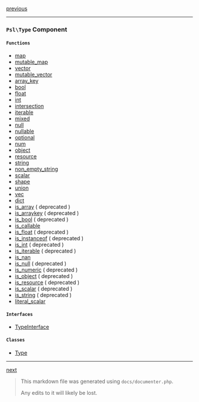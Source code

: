 [previous](str-grapheme.md)

---

### `Psl\Type` Component

#### `Functions`

- [map](./../../src/Psl/Type/map.php#L21)
- [mutable_map](./../../src/Psl/Type/mutable_map.php#L21)
- [vector](./../../src/Psl/Type/vector.php#L19)
- [mutable_vector](./../../src/Psl/Type/mutable_vector.php#L19)
- [array_key](./../../src/Psl/Type/array_key.php#L10)
- [bool](./../../src/Psl/Type/bool.php#L10)
- [float](./../../src/Psl/Type/float.php#L10)
- [int](./../../src/Psl/Type/int.php#L10)
- [intersection](./../../src/Psl/Type/intersection.php#L20)
- [iterable](./../../src/Psl/Type/iterable.php#L20)
- [mixed](./../../src/Psl/Type/mixed.php#L10)
- [null](./../../src/Psl/Type/null.php#L10)
- [nullable](./../../src/Psl/Type/nullable.php#L18)
- [optional](./../../src/Psl/Type/optional.php#L14)
- [num](./../../src/Psl/Type/num.php#L10)
- [object](./../../src/Psl/Type/object.php#L14)
- [resource](./../../src/Psl/Type/resource.php#L12)
- [string](./../../src/Psl/Type/string.php#L10)
- [non_empty_string](./../../src/Psl/Type/non_empty_string.php#L10)
- [scalar](./../../src/Psl/Type/scalar.php#L10)
- [shape](./../../src/Psl/Type/shape.php#L15)
- [union](./../../src/Psl/Type/union.php#L20)
- [vec](./../../src/Psl/Type/vec.php#L18)
- [dict](./../../src/Psl/Type/dict.php#L20)
- [is_array](./../../src/Psl/Type/is_array.php#L20) ( deprecated )
- [is_arraykey](./../../src/Psl/Type/is_arraykey.php#L18) ( deprecated )
- [is_bool](./../../src/Psl/Type/is_bool.php#L20) ( deprecated )
- [is_callable](./../../src/Psl/Type/is_callable.php#L18)
- [is_float](./../../src/Psl/Type/is_float.php#L20) ( deprecated )
- [is_instanceof](./../../src/Psl/Type/is_instanceof.php#L22) ( deprecated )
- [is_int](./../../src/Psl/Type/is_int.php#L20) ( deprecated )
- [is_iterable](./../../src/Psl/Type/is_iterable.php#L20) ( deprecated )
- [is_nan](./../../src/Psl/Type/is_nan.php#L14)
- [is_null](./../../src/Psl/Type/is_null.php#L18) ( deprecated )
- [is_numeric](./../../src/Psl/Type/is_numeric.php#L20) ( deprecated )
- [is_object](./../../src/Psl/Type/is_object.php#L20) ( deprecated )
- [is_resource](./../../src/Psl/Type/is_resource.php#L22) ( deprecated )
- [is_scalar](./../../src/Psl/Type/is_scalar.php#L20) ( deprecated )
- [is_string](./../../src/Psl/Type/is_string.php#L20) ( deprecated )
- [literal_scalar](./../../src/Psl/Type/literal_scalar.php#L18)

#### `Interfaces`

- [TypeInterface](./../../src/Psl/Type/TypeInterface.php#L14)

#### `Classes`

- [Type](./../../src/Psl/Type/Type.php#L15)



---

[next](vec.md)

> This markdown file was generated using `docs/documenter.php`.
>
> Any edits to it will likely be lost.

